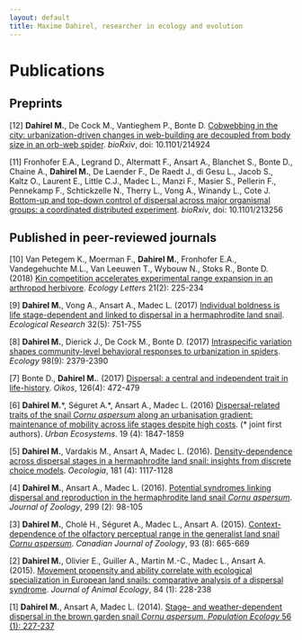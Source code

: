 ```yaml
---
layout: default
title: Maxime Dahirel, researcher in ecology and evolution
---
```

# Publications

## Preprints

  
[12] **Dahirel M.**, De Cock M., Vantieghem P., Bonte D. [Cobwebbing in the city: urbanization-driven changes in web-building are decoupled from body size in an orb-web spider](https://doi.org/10.1101/214924). *bioRxiv*, doi: 10.1101/214924

[11] Fronhofer E.A., Legrand D., Altermatt F., Ansart A., Blanchet S., Bonte D., Chaine A., **Dahirel M.**, De Laender F., De Raedt J., di Gesu L., Jacob S., Kaltz O., Laurent E., Little C.J., Madec L., Manzi F., Masier S., Pellerin F., Pennekamp F., Schtickzelle N., Therry L., Vong A., Winandy L., Cote J. [Bottom-up and top-down control of dispersal across major organismal groups: a coordinated distributed experiment](https://doi.org/10.1101/213256). *bioRxiv*, doi: 10.1101/213256


## Published in peer-reviewed journals
  
[10] Van Petegem K., Moerman F., **Dahirel M.**, Fronhofer E.A., Vandegehuchte M.L., Van Leeuwen T., Wybouw N., Stoks R., Bonte D. (2018) [Kin competition accelerates experimental range expansion in an arthropod herbivore](https://doi.org/10.1111/ele.12887). *Ecology Letters* 21(2): 225-234


[9] **Dahirel M.**, Vong A., Ansart A., Madec L. (2017) [Individual boldness is life stage-dependent and linked to dispersal in a hermaphrodite land snail](https://doi.org/10.1007/s11284-017-1484-x). *Ecological Research* 32(5): 751-755


[8] **Dahirel M.**, Dierick J., De Cock M., Bonte D. (2017) [Intraspecific variation shapes community-level behavioral responses to urbanization in spiders](https://doi.org/10.1002/ecy.1915). *Ecology* 98(9): 2379-2390

[7] Bonte D., **Dahirel M.**. (2017) [Dispersal: a central and independent trait in life-history](https://doi.org/10.1111/oik.03801). *Oikos*, 126(4): 472-479

[6] **Dahirel M.**\*, Séguret A.\*, Ansart A., Madec L. (2016) [Dispersal-related traits of the snail *Cornu aspersum* along an urbanisation gradient: maintenance of mobility across life stages despite high costs](https://doi.org/10.1007/s11252-016-0564-y). (\* joint first authors). *Urban Ecosystems*. 19 (4): 1847-1859


[5] **Dahirel M.**, Vardakis M., Ansart A, Madec L. (2016). [Density-dependence across dispersal stages in a hermaphrodite land snail: insights from discrete choice models](https://doi.org/10.1007/s00442-016-3636-z). *Oecologia*, 181 (4): 1117-1128


[4] **Dahirel M.**, Ansart A., Madec L. (2016). [Potential syndromes linking dispersal and reproduction in the hermaphrodite land snail *Cornu aspersum*](https://doi.org/10.1111/jzo.12328). *Journal of Zoology*, 299 (2): 98-105 

[3] **Dahirel M.**, Cholé H., Séguret A., Madec L., Ansart A. (2015). [Context-dependence of the olfactory perceptual range in the generalist land snail *Cornu aspersum*](https://doi.org/10.1139/cjz-2015-0001). *Canadian Journal of Zoology*, 93 (8): 665-669

[2] **Dahirel M.**, Olivier E., Guiller A., Martin M.-C., Madec L., Ansart A. (2015). [Movement propensity and ability correlate with ecological specialization in European land snails: comparative analysis of a dispersal syndrome](https://doi.org/10.1111/1365-2656.12276). *Journal of Animal Ecology*, 84 (1): 228-238

[1] **Dahirel M.**, Ansart A, Madec L. (2014). <a href="https://doi.org/10.1007/s10144-013-0407-0">Stage- and weather-dependent dispersal in the brown garden snail *Cornu aspersum*. *Population Ecology* 56 (1): 227-237

